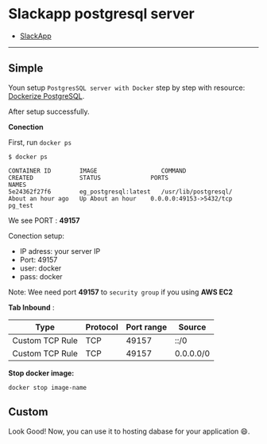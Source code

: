 # Slackapp postgresql server

- [SlackApp](https://www.slackapp.xyz)

---

## Simple 

Youn setup `PostgresSQL server with Docker` step by step with resource: [Dockerize PostgreSQL](https://docs.docker.com/engine/examples/postgresql_service/).

After setup successfully.

**Conection**

First, run `docker ps`

```
$ docker ps

CONTAINER ID        IMAGE                  COMMAND                CREATED             STATUS              PORTS                                      NAMES
5e24362f27f6        eg_postgresql:latest   /usr/lib/postgresql/   About an hour ago   Up About an hour    0.0.0.0:49153->5432/tcp                    pg_test
```

We see PORT : **49157**

Conection setup:

- IP adress: your server IP
- Port: 49157
- user: docker
- pass: docker

Note: Wee need port **49157** to `security group` if you using **AWS EC2**

**Tab Inbound** : 

Type | Protocol | Port range | Source
-----|----------|------------|-------
Custom TCP Rule | TCP | 49157 | ::/0
Custom TCP Rule | TCP | 49157 | 0.0.0.0/0

**Stop docker image:**

```
docker stop image-name
```

## Custom

Look Good! Now, you can use it to hosting dabase for your application :smile:.
